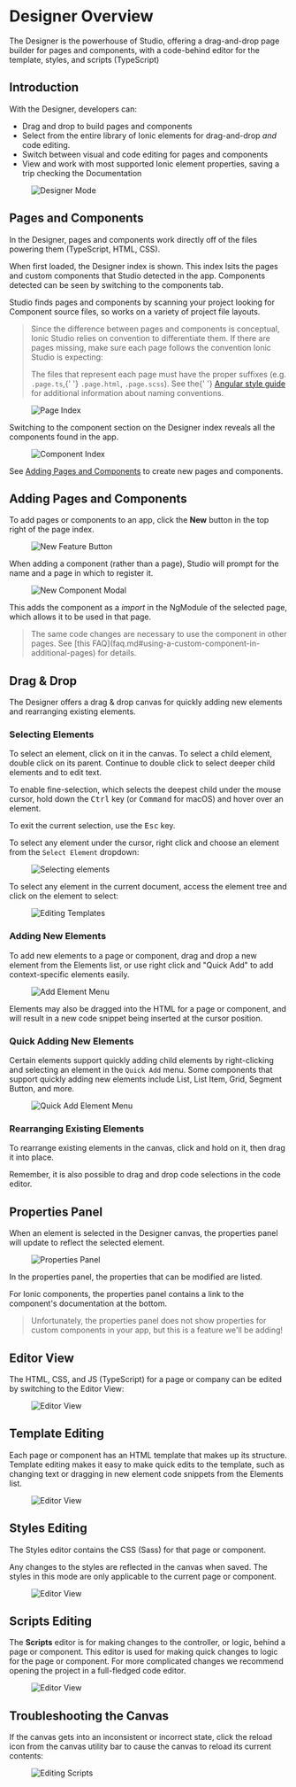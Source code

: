 # Designer Overview

The Designer is the powerhouse of Studio, offering a drag-and-drop page builder for pages and components, with a code-behind editor for the template, styles, and scripts (TypeScript)

## Introduction

With the Designer, developers can:

- Drag and drop to build pages and components
- Select from the entire library of Ionic elements for drag-and-drop _and_ code editing.
- Switch between visual and code editing for pages and components
- View and work with most supported Ionic element properties, saving a trip checking the Documentation

<figure>
  <img alt="Designer Mode" src="/img/studio/2/ss-designer.png" />
</figure>

## Pages and Components

In the Designer, pages and components work directly off of the files powering them (TypeScript, HTML, CSS).

When first loaded, the Designer index is shown. This index lsits the pages and custom components that Studio detected in the app. Components detected can be seen by switching to the components tab.

Studio finds pages and components by scanning your project looking for Component source files, so works on a variety of project file layouts.

<blockquote>
  <p>
    Since the difference between pages and components is conceptual, Ionic Studio relies on convention to differentiate
    them. If there are pages missing, make sure each page follows the convention Ionic Studio is expecting:
  </p>
  <p>
    The files that represent each page must have the proper suffixes (e.g. <code>.page.ts</code>,{' '}
    <code>.page.html</code>, <code>.page.scss</code>). See the{' '}
    <a href="https://angular.io/guide/styleguide#naming">Angular style guide</a> for additional information about naming
    conventions.
  </p>
</blockquote>

<figure>
  <img alt="Page Index" src="/img/studio/2/ss-designer-index.png" />
</figure>

Switching to the component section on the Designer index reveals all the components found in the app.

<figure>
  <img alt="Component Index" src="/img/studio/2/ss-component-index.png" />
</figure>

See [Adding Pages and Components](#adding-pages-and-components) to create new pages and components.

## Adding Pages and Components

To add pages or components to an app, click the **New** button in the top right of the page index.

<figure>
  <img alt="New Feature Button" src="/img/studio/2/ss-new-feature.png" />
</figure>

When adding a component (rather than a page), Studio will prompt for the name and a page in which to register it.

<figure>
  <img alt="New Component Modal" src="/img/studio/2/ss-component-new.png" />
</figure>

This adds the component as a _import_ in the NgModule of the selected page, which allows it to be used in that page.

<blockquote>
  The same code changes are necessary to use the component in other pages. See [this
  FAQ](faq.md#using-a-custom-component-in-additional-pages) for details.
</blockquote>

## Drag & Drop

The Designer offers a drag & drop canvas for quickly adding new elements and rearranging existing elements.

### Selecting Elements

To select an element, click on it in the canvas. To select a child element, double click on its parent. Continue to double click to select deeper child elements and to edit text.

To enable fine-selection, which selects the deepest child under the mouse cursor, hold down the <kbd>Ctrl</kbd> key (or <kbd>Command</kbd> for macOS) and hover over an element.

To exit the current selection, use the <kbd>Esc</kbd> key.

To select any element under the cursor, right click and choose an element from the `Select Element` dropdown:

<figure>
  <img alt="Selecting elements" src="/img/studio/2/ss-select-element-menu.png" />
</figure>

To select any element in the current document, access the element tree and click on the element to select:

<figure>
  <img alt="Editing Templates" src="/img/studio/2/ss-tree-select.png" />
</figure>

### Adding New Elements

To add new elements to a page or component, drag and drop a new element from the Elements list, or use right click and "Quick Add" to
add context-specific elements easily.

<figure>
  <img alt="Add Element Menu" src="/img/studio/2/ss-new-elements.png" />
</figure>

Elements may also be dragged into the HTML for a page or component, and will result in a new code snippet being inserted at the cursor position.

### Quick Adding New Elements

Certain elements support quickly adding child elements by right-clicking and selecting an element in the `Quick Add` menu. Some components that support quickly adding new elements include List, List Item, Grid, Segment Button, and more.

<figure>
  <img alt="Quick Add Element Menu" src="/img/studio/2/ss-quick-add-element-menu.png" />
</figure>

### Rearranging Existing Elements

To rearrange existing elements in the canvas, click and hold on it, then drag it into place.

Remember, it is also possible to drag and drop code selections in the code editor.

## Properties Panel

When an element is selected in the Designer canvas, the properties panel will update to reflect the selected element.

<figure>
  <img alt="Properties Panel" src="/img/studio/2/ss-properties-panel.png" />
</figure>

In the properties panel, the properties that can be modified are listed.

For Ionic components, the properties panel contains a link to the component's documentation at the bottom.

<blockquote>
  Unfortunately, the properties panel does not show properties for custom components in your app, but this is a feature
  we'll be adding!
</blockquote>

## Editor View

The HTML, CSS, and JS (TypeScript) for a page or company can be edited by switching to the Editor View:

<figure>
  <img alt="Editor View" src="/img/studio/2/ss-editor-view.png" />
</figure>

## Template Editing

Each page or component has an HTML template that makes up its structure. Template editing makes it easy to make quick edits to the template, such as changing text or dragging in new element code snippets from the Elements list.

<figure>
  <img alt="Editor View" src="/img/studio/2/ss-editor-template.png" />
</figure>

## Styles Editing

The Styles editor contains the CSS (Sass) for that page or component.

Any changes to the styles are reflected in the canvas when saved. The styles in this mode are only applicable to the current page or component.

<figure>
  <img alt="Editor View" src="/img/studio/2/ss-editor-styles.png" />
</figure>

## Scripts Editing

The **Scripts** editor is for making changes to the controller, or logic, behind a page or component. This editor is used for making
quick changes to logic for the page or component. For more complicated changes we recommend opening the project in a full-fledged code editor.

<figure>
  <img alt="Editor View" src="/img/studio/2/ss-editor-code.png" />
</figure>

## Troubleshooting the Canvas

If the canvas gets into an inconsistent or incorrect state, click the reload icon from the canvas utility bar to cause the canvas to reload its current contents:

<figure>
  <img alt="Editing Scripts" src="/img/studio/2/ss-compose-reload.png" />
</figure>
